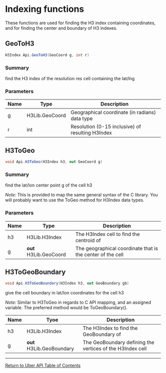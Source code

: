 # Indexing functions 

These functions are used for finding the H3 index containing coordinates,
and for finding the center and boundary of H3 indexes.

## GeoToH3
```c#
H3Index Api.GeoToH3(GeoCoord g, int r)
```
### Summary

find the H3 index of the resolution res cell containing the lat/lng

### Parameters
| Name | Type | Description |
|------|------|-------------|
| g | H3Lib.GeoCoord | Geographical coordinate (in radians) data type |
| r | int | Resolution (0-15 inclusive) of resulting H3Index |

## H3ToGeo
```c#
void Api.H3ToGeo(H3Index h3, out GeoCoord g) 
```
### Summary
find the lat/lon center point g of the cell h3

_Note:_ This is provided to map the same general syntax
of the C library.  You will probably want to use the ToGeo
method for H3Index data types.

### Parameters
| Name | Type | Description |
|------|------|-------------|
| h3 | H3Lib.H3Index | The H3Index cell to find the centroid of |
| g | **out** H3Lib.GeoCoord | The geographical coordinate that is the center of the cell |


## H3ToGeoBoundary
```c#
void Api.H3ToGeoBoundary(H3Index h3, out GeoBoundary gb)
```
give the cell boundary in lat/lon coordinates for the cell h3

_Note:_ Similar to H3ToGeo in regards to C API mapping, and an
assigned variable.  The preferred method would be ToGeoBoundary().

| Name | Tyoe | Description |
|------|------|-------------|
| h3 | H3Lib.H3Index | The H3Index to find the GeoBoundary of |
| g  | **out** H3Lib.GeoBoundary | The GeoBoundary defining the vertices of the H3Index cell | 

<hr>

[Return to Uber API Table of Contents](Uber-Api.md)

